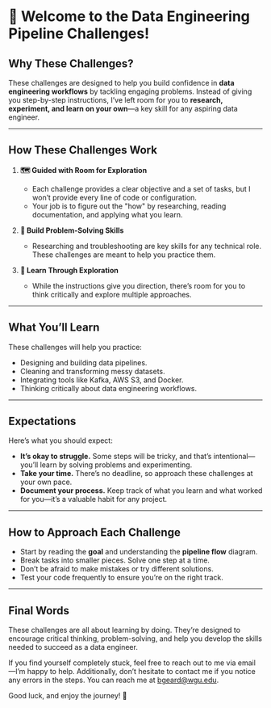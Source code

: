 # 🚀 **Welcome to the Data Engineering Pipeline Challenges!**

## **Why These Challenges?**
These challenges are designed to help you build confidence in **data engineering workflows** by tackling engaging problems. Instead of giving you step-by-step instructions, I’ve left room for you to **research, experiment, and learn on your own**—a key skill for any aspiring data engineer.

---

## **How These Challenges Work**

1. **🗺️ Guided with Room for Exploration**  
   - Each challenge provides a clear objective and a set of tasks, but I won’t provide every line of code or configuration.
   - Your job is to figure out the "how" by researching, reading documentation, and applying what you learn.

2. **💪 Build Problem-Solving Skills**  
   - Researching and troubleshooting are key skills for any technical role. These challenges are meant to help you practice them.

3. **🌟 Learn Through Exploration**  
   - While the instructions give you direction, there’s room for you to think critically and explore multiple approaches.

---

## **What You’ll Learn**
These challenges will help you practice:
- Designing and building data pipelines.
- Cleaning and transforming messy datasets.
- Integrating tools like Kafka, AWS S3, and Docker.
- Thinking critically about data engineering workflows.

---

## **Expectations**
Here’s what you should expect:
- **It’s okay to struggle.** Some steps will be tricky, and that’s intentional—you’ll learn by solving problems and experimenting.
- **Take your time.** There’s no deadline, so approach these challenges at your own pace.
- **Document your process.** Keep track of what you learn and what worked for you—it’s a valuable habit for any project.

---

## **How to Approach Each Challenge**
- Start by reading the **goal** and understanding the **pipeline flow** diagram.
- Break tasks into smaller pieces. Solve one step at a time.
- Don’t be afraid to make mistakes or try different solutions.
- Test your code frequently to ensure you’re on the right track.

---

## **Final Words**
These challenges are all about learning by doing. They’re designed to encourage critical thinking, problem-solving, and help you develop the skills needed to succeed as a data engineer.

If you find yourself completely stuck, feel free to reach out to me via email—I’m happy to help. Additionally, don’t hesitate to contact me if you notice any errors in the steps. You can reach me at bgeard@wgu.edu.

Good luck, and enjoy the journey! 🚀

